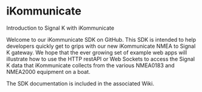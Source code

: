 # iKommunicate
Introduction to Signal K with iKommunicate

Welcome to our iKommunicate SDK on GitHub. This SDK is intended to help developers quickly get to grips with our new iKommunicate NMEA to Signal K gateway. We hope that the ever growing set of example web apps will illustrate how to use the HTTP restAPI or Web Sockets to access the Signal K data that iKommunicate collects from the various NMEA0183 and NMEA2000 equipment on a boat.

The SDK documentation is included in the associated Wiki.
